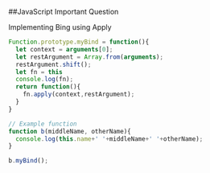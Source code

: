 ##JavaScript Important Question

Implementing Bing using Apply

```js
Function.prototype.myBind = function(){
  let context = arguments[0];
  let restArgument = Array.from(arguments);
  restArgument.shift();
  let fn = this
  console.log(fn);
  return function(){
    fn.apply(context,restArgument);
  }
}

// Example function
function b(middleName, otherName){
  console.log(this.name+' '+middleName+' '+otherName);
}

b.myBind();
```
